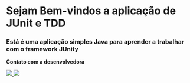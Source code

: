 # Sejam Bem-vindos a aplicação de JUnit e TDD

### Está é uma aplicação simples Java para aprender a trabalhar com o framework JUnity 




**Contato com a desenvolvedora**

<a href="https://github.com/juhwiz/"> <img src="https://img.shields.io/badge/GitHub-100000?style=for-the-badge&logo=github&logoColor=white" /> </a> <a href="https://www.linkedin.com/in/julia-sim%C3%A3o-de-almeida-cruz-1a8a46199/"> <img src="https://img.shields.io/badge/LinkedIn-0077B5?style=for-the-badge&logo=linkedin&logoColor=white" /></a>
